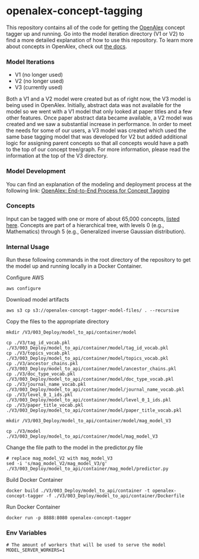 # openalex-concept-tagging

This repository contains all of the code for getting the [OpenAlex](https://openalex.org) concept tagger up and running. Go into the model iteration directory (V1 or V2) to find a more detailed explanation of how to use this repository. To learn more about concepts in OpenAlex, check out [the docs](https://docs.openalex.org/about-the-data/concept). 

### Model Iterations
* V1 (no longer used)
* V2 (no longer used)
* V3 (currently used)

Both a V1 and a V2 model were created but as of right now, the V3 model is being used in OpenAlex. Initially, abstract data was not available for the model so we went with a V1 model that only looked at paper titles and a few other features. Once paper abstract data became available, a V2 model was created and we saw a substantial increase in performance. In order to meet the needs for some of our users, a V3 model was created which used the same base tagging model that was developed for V2 but added additional logic for assigning parent concepts so that all concepts would have a path to the top of our concept tree/graph. For more information, please read the information at the top of the V3 directory.

### Model Development
You can find an explanation of the modeling and deployment process at the following link:
[OpenAlex: End-to-End Process for Concept Tagging](https://docs.google.com/document/d/1q3jBlEexskCZaSafFDMEEY3naTeyd7GS/edit?usp=sharing&ouid=112616748913247881031&rtpof=true&sd=true)

### Concepts
Input can be tagged with one or more of about 65,000 concepts, [listed here](https://docs.google.com/spreadsheets/d/1LBFHjPt4rj_9r0t0TTAlT68NwOtNH8Z21lBMsJDMoZg/edit?usp=sharing). Concepts are part of a hierarchical tree, with levels 0 (e.g., Mathematics) through 5 (e.g., Generalized inverse Gaussian distribution).

### Internal Usage

Run these following commands in the root directory of the repository to get the model up and running locally in a Docker Container. 

Configure AWS
```shell
aws configure
```

Download model artifacts
```shell
aws s3 cp s3://openalex-concept-tagger-model-files/ . --recursive
```

Copy the files to the appropriate directory
```shell
mkdir /V3/003_Deploy/model_to_api/container/model

cp ./V3/tag_id_vocab.pkl ./V3/003_Deploy/model_to_api/container/model/tag_id_vocab.pkl
cp ./V3/topics_vocab.pkl ./V3/003_Deploy/model_to_api/container/model/topics_vocab.pkl
cp ./V3/ancestor_chains.pkl ./V3/003_Deploy/model_to_api/container/model/ancestor_chains.pkl
cp ./V3/doc_type_vocab.pkl ./V3/003_Deploy/model_to_api/container/model/doc_type_vocab.pkl
cp ./V3/journal_name_vocab.pkl ./V3/003_Deploy/model_to_api/container/model/journal_name_vocab.pkl
cp ./V3/level_0_1_ids.pkl ./V3/003_Deploy/model_to_api/container/model/level_0_1_ids.pkl
cp ./V3/paper_title_vocab.pkl ./V3/003_Deploy/model_to_api/container/model/paper_title_vocab.pkl

mkdir /V3/003_Deploy/model_to_api/container/model/mag_model_V3

cp ./V3/model ./V3/003_Deploy/model_to_api/container/model/mag_model_V3
```

Change the file path to the model in the predictor.py file
```shell
# replace mag_model_V2 with mag_model_V3
sed -i 's/mag_model_V2/mag_model_V3/g' ./V3/003_Deploy/model_to_api/container/mag_model/predictor.py
```  

Build Docker Container
```shell
docker build ./V3/003_Deploy/model_to_api/container -t openalex-concept-tagger -f ./V3/003_Deploy/model_to_api/container/Dockerfile
```

Run Docker Container
```shell
docker run -p 8888:8080 openalex-concept-tagger
```

### Env Variables

```
# The amount of workers that will be used to serve the model
MODEL_SERVER_WORKERS=1
```
